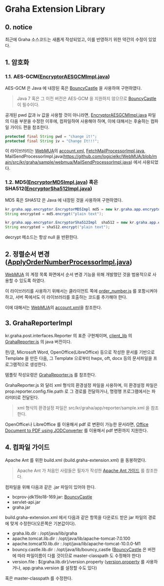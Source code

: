 # Graha Extension Library

## 0. notice

최근에 Graha 소스코드는 새롭게 작성되었고,
이를 반영하기 위한 약간의 수정이 있었다.

## 1. 암호화

### 1.1. AES-GCM([EncryptorAESGCMImpl.java](https://github.com/logicielkr/GrahaExtension/blob/main/src/kr/graha/app/encryptor/EncryptorAESGCMImpl.java))

AES-GCM 은 Java 에 내장된 혹은 [BouncyCastle](https://www.bouncycastle.org/) 을 사용하여 구현하였다.

> Java 7 혹은 그 이전 버전은 AES-GCM 을 지원하지 않으므로 [BouncyCastle](https://www.bouncycastle.org/) 이 필수이다.

공개된 pwd 값과 iv 값을 사용할 것이 아니라면, [EncryptorAESGCMImpl.java](https://github.com/logicielkr/GrahaExtension/blob/main/src/kr/graha/app/encryptor/EncryptorAESGCMImpl.java) 파일의 다음 부분을 수정한 이후에, 컴파일하여 사용해야 하며, 이에 대해서는 후술하는 컴파일 가이드 편을 참조한다.

```java
protected final String pwd = "change it!";
protected final String iv = "Change It!!!";
```

이 라이브러리는 [WebMUA](https://github.com/logicielkr/WebMUA)의 [account.xml](https://github.com/logicielkr/WebMUA/blob/main/WEB-INF/graha/account.xml), [FetchMailProcessorImpl.java](https://github.com/logicielkr/WebMUA/blob/main/src/kr/graha/sample/webmua/FetchMailProcessorImpl.java), MailSendProcessorImpl.java(https://github.com/logicielkr/WebMUA/blob/main/src/kr/graha/sample/webmua/MailSendProcessorImpl.java) 에서 사용되었다.

### 1.2. MD5([EncryptorMD5Impl.java](https://github.com/logicielkr/GrahaExtension/blob/main/src/kr/graha/app/encryptor/EncryptorMD5Impl.java)) 혹은 SHA512([EncryptorSha512Impl.java](https://github.com/logicielkr/GrahaExtension/blob/main/src/kr/graha/app/encryptor/EncryptorSha512Impl.java))

MD5 혹은 SHA512 은 Java 에 내장된 것을 사용하여 구현하였다.

```java
kr.graha.app.encryptor.EncryptorMD5Impl md5 = new kr.graha.app.encryptor.EncryptorMD5Impl();
String encrypted = md5.encrypt("plain text");
```

```java
kr.graha.app.encryptor.EncryptorSha512Impl  sha512 = new kr.graha.app.encryptor.EncryptorSha512Impl();
String encrypted = sha512.encrypt("plain text");
```

decrypt 메소드는 항상 null 을 반환한다.

## 2. 정렬순서 변경 ([ApplyOrderNumberProcessorImpl.java](https://github.com/logicielkr/GrahaExtension/blob/main/src/kr/graha/app/command/ApplyOrderNumberProcessorImpl.java))

[WebMUA](https://github.com/logicielkr/WebMUA) 의 계정 목록 화면에서 순서 변경 기능을 위해 개발했던 것을 범용적으로 사용할 수 있도록 하였다.

이 라이브러리를 사용하기 위해서는 
클라이언트 쪽에 [order_number.js](https://github.com/logicielkr/WebMUA/blob/main/js/order_number.js) 를 포함시켜야 하고,
서버 쪽에서도 이 라이브러리를 호출하는 코드를 추가해야 한다.

이에 대해서는 [WebMUA](https://github.com/logicielkr/WebMUA)의 [account.xml](https://github.com/logicielkr/WebMUA/blob/main/WEB-INF/graha/account.xml)을 참조한다.

## 3. GrahaReporterImpl

kr.graha.post.interfaces.Reporter 의 표준 구현체이며,
[client_lib](https://github.com/logicielkr/client_lib) 의 
[GrahaReporter.js](https://github.com/logicielkr/client_lib/tree/master/reporter/0.5.0.2) 의 java 버전이다.

한/글, Microsoft Word, OpenOffice(LibreOffice) 등으로 작성한 문서를 기반으로 Template 을 만든 다음,
그 Template 으로부터 hwpx, oft, docx 등의 문서파일을 프로그램적으로 생성한다.

템플릿 작성요령은 [GrahaReporter.js](https://github.com/logicielkr/client_lib/tree/master/reporter/0.5.0.2) 를 참조한다.

GrahaReporter.js 와 달리 xml 형식의 환경설정 파일을 사용하며,
이 환경설정 파일은 prop.reporter.config.file.path 로 그 경로를 전달하거나,
명령행 프로그램에서는 파라미터로 전달된다.

> xml 형식의 환경설정 파일은 src/kr/graha/app/reporter/sample.xml 을 참조한다.

OpenOffice나 LibreOffice 를 이용해서 pdf 로 변환이 가능한 문서라면,
[Office Document to PDF using JODConverter](https://github.com/logicielkr/misc/tree/master/Java_Source_Code/Office_Document_to_PDF_using_JODConverter) 를 이용해서
pdf 변환까지 지원한다.

## 4. 컴파일 가이드

Apache Ant 를 위한 build.xml (build.graha-extension.xml) 을 동봉하였다.

> Apache Ant 가 처음인 사람들은 필자가 작성한 [Apache Ant 가이드](https://logiciel.kr/graha/contents/detail.html?contents_id=3068) 를 참조한다.

컴파일을 위해 다음과 같은 .jar 파일이 있어야 한다.

- bcprov-jdk15to18-169.jar: [BouncyCastle](https://www.bouncycastle.org/)
- servlet-api.jar
- graha.jar

build.graha-extension.xml 에서 다음과 같은 항목을 다운로드 받은 jar 파일의 경로에 맞게 수정한다(오른쪽은 기본값이다).

- graha.lib.dir : /opt/java/lib/graha
- apache.tomcat.lib.dir : /opt/java/lib/apache-tomcat-7.0.100
- apache.tomcat10.lib.dir : /opt/java/lib/apache-tomcat-10.0.0-M1
- bouncy.castle.lib.dir : /opt/java/lib/bouncy_castle ([BouncyCastle](https://www.bouncycastle.org/) 은 버전에 따라 파일이름이 다를 것이므로 master-classpath 도 수정해야 한다)
- version.file : ${graha.lib.dir}/version.property ([version.property](https://github.com/logicielkr/graha/blob/master/version.property) 를 사용하거나, app.graha.version 를 설정할 수도 있다)

혹은 master-classpath 를 수정한다.
